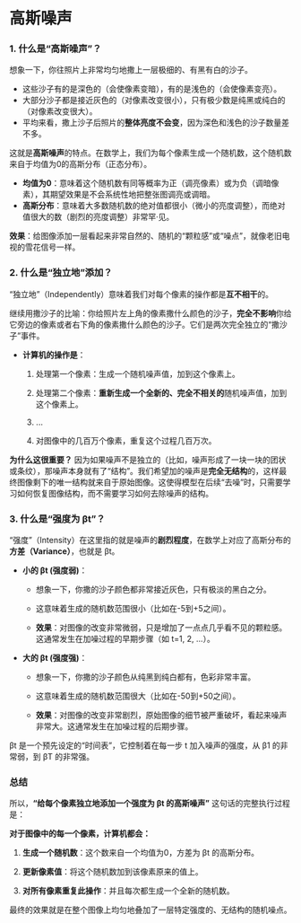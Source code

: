 # 高斯噪声
### 1. 什么是“高斯噪声”？

想象一下，你往照片上非常均匀地撒上一层极细的、有黑有白的沙子。
- 这些沙子有的是深色的（会使像素变暗），有的是浅色的（会使像素变亮）。
- 大部分沙子都是接近灰色的（对像素改变很小），只有极少数是纯黑或纯白的（对像素改变很大）。
- 平均来看，撒上沙子后照片的**整体亮度不会变**，因为深色和浅色的沙子数量差不多。
    

这就是**高斯噪声**的特点。在数学上，我们为每个像素生成一个随机数，这个随机数来自于均值为0的高斯分布（正态分布）。
- **均值为0**：意味着这个随机数有同等概率为正（调亮像素）或为负（调暗像素），其期望效果是不会系统性地把整张图调亮或调暗。
- **高斯分布**：意味着大多数随机数的绝对值都很小（微小的亮度调整），而绝对值很大的数（剧烈的亮度调整）非常罕·见。
    

**效果**：给图像添加一层看起来非常自然的、随机的“颗粒感”或“噪点”，就像老旧电视的雪花信号一样。

### 2. 什么是“独立地”添加？

“独立地”（Independently）意味着我们对每个像素的操作都是**互不相干**的。

继续用撒沙子的比喻：你给照片左上角的像素撒什么颜色的沙子，**完全不影响**你给它旁边的像素或者右下角的像素撒什么颜色的沙子。它们是两次完全独立的“撒沙子”事件。

- **计算机的操作是**：
    
    1. 处理第一个像素：生成一个随机噪声值，加到这个像素上。
        
    2. 处理第二个像素：**重新生成一个全新的、完全不相关的**随机噪声值，加到这个像素上。
        
    3. ...
        
    4. 对图像中的几百万个像素，重复这个过程几百万次。
        

**为什么这很重要？** 因为如果噪声不是独立的（比如，噪声形成了一块一块的团状或条纹），那噪声本身就有了“结构”。我们希望加的噪声是**完全无结构**的，这样最终图像剩下的唯一结构就来自于原始图像。这使得模型在后续“去噪”时，只需要学习如何恢复图像结构，而不需要学习如何去除噪声的结构。

### 3. 什么是“强度为 βt”？

“强度”（Intensity）在这里指的就是噪声的**剧烈程度**，在数学上对应了高斯分布的**方差（Variance）**，也就是 βt。

- **小的 βt (强度弱)**：
    
    - 想象一下，你撒的沙子颜色都非常接近灰色，只有极淡的黑白之分。
        
    - 这意味着生成的随机数范围很小（比如在-5到+5之间）。
        
    - **效果**：对图像的改变非常微弱，只是增加了一点点几乎看不见的颗粒感。这通常发生在加噪过程的早期步骤（如 t=1, 2, ...）。
        
- **大的 βt (强度强)**：
    
    - 想象一下，你撒的沙子颜色从纯黑到纯白都有，色彩非常丰富。
        
    - 这意味着生成的随机数范围很大（比如在-50到+50之间）。
        
    - **效果**：对图像的改变非常剧烈，原始图像的细节被严重破坏，看起来噪声非常大。这通常发生在加噪过程的后期步骤。
        

βt 是一个预先设定的“时间表”，它控制着在每一步 t 加入噪声的强度，从 β1 的非常弱，到 βT 的非常强。

### 总结

所以，**“给每个像素独立地添加一个强度为 βt 的高斯噪声”** 这句话的完整执行过程是：

**对于图像中的每一个像素，计算机都会：**

1. **生成一个随机数**：这个数来自一个均值为0，方差为 βt 的高斯分布。
    
2. **更新像素值**：将这个随机数加到该像素原来的值上。
    
3. **对所有像素重复此操作**：并且每次都生成一个全新的随机数。
    

最终的效果就是在整个图像上均匀地叠加了一层特定强度的、无结构的随机噪点。